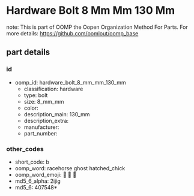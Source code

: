 # Hardware Bolt 8 Mm Mm 130 Mm  

note: This is part of OOMP the Oopen Organization Method For Parts. For more details: https://github.com/oomlout/oomp_base

##  part details





### id
* oomp_id: hardware_bolt_8_mm_mm_130_mm
  * classification: hardware
  * type: bolt
  * size: 8_mm_mm
  * color: 
  * description_main: 130_mm
  * description_extra: 
  * manufacturer: 
  * part_number: 

### other_codes
* short_code: b
* oomp_word: racehorse ghost hatched_chick
* oomp_word_emoji: :racehorse: :ghost: :hatched_chick:
* md5_6_alpha: 2ijig
* md5_6: 407548* 